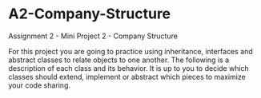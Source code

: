 # A2-Company-Structure
Assignment 2 - Mini Project 2 - Company Structure

For this project you are going to practice using inheritance, interfaces and abstract classes to relate objects 
to one another. The following is a description of each class and its behavior. It is up to you to decide which 
classes should extend, implement or abstract which pieces to maximize your code sharing.

